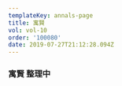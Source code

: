 ```yaml
---
templateKey: annals-page
title: 寓賢
vol: vol-10
order: '100080'
date: 2019-07-27T21:12:28.094Z
---
```

### 寓賢 整理中
